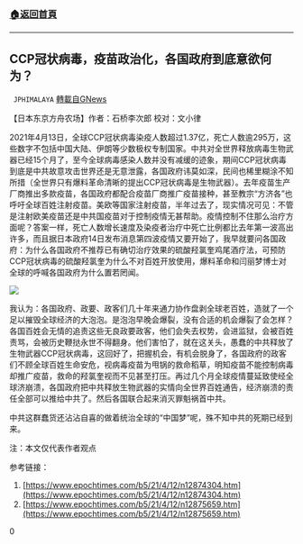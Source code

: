 ###  [:house:返回首頁](https://github.com/ourhimalayas/txt)
---

## CCP冠状病毒，疫苗政治化，各国政府到底意欲何为？
` JPHIMALAYA` [轉載自GNews](https://gnews.org/zh-hans/1093075/)

【日本东京方舟农场】作者：石桥李次郎   校对：文小律

2021年4月13日，全球CCP冠状病毒染疫人数超过1.37亿，死亡人数逾295万，这些数字不包括中国大陆、伊朗等少数极权专制国家。中共对全世界释放病毒生物武器已经15个月了，至今全球病毒感染人数并没有减缓的迹象，期间CCP冠状病毒到底是中共故意攻击世界还是无意泄露，各国政府讳莫如深，民间也稀里糊涂不知所措（全世界只有爆料革命清晰的提出CCP冠状病毒是生物武器）。去年疫苗生产厂商推出多款疫苗，各国政府都配合疫苗厂商推广疫苗接种，甚至教宗“方济各”也呼吁全球百姓注射疫苗。美欧等国家注射疫苗，半年过去了，现实情况可见：不管是注射欧美疫苗还是中共国疫苗对于控制疫情无甚帮助。疫情控制不住那么治疗方面呢？答案一样，死亡人数增长速度及染疫者治疗中死亡比例都比去年第一波高出许多，而且据日本政府14日发布消息第四波疫情又要开始了，我早就要问各国政府：为什么各国政府不推荐已有确切治疗效果的硫酸羟氯奎鸡尾酒疗法，可预防CCP冠状病毒的硫酸羟氯奎为什么不对百姓开放使用，爆料革命和闫丽梦博士对全球的呼喊各国政府为什么置若罔闻。

![]()![](https://gnews.org/wp-content/uploads/2021/04/095050B9-1791-4EA7-8737-248FF24F2024.jpeg)

我认为：各国政府、政要、政客们几十年来通力协作盘剥全球老百姓，造就了一个足以摧毁全球经济的大泡泡。是泡泡早晚会爆裂，没有合适的机会爆裂了会怎样？各国百姓会无情的追责这些无良政要政客，他们会失去权势，会进监狱，会被百姓责骂，会被历史鞭挞永世不得翻身。他们害怕了，就在这关头，愚蠢的中共释放了生物武器CCP冠状病毒，这回好了，把握机会，有机会脱身了，各国政府的政客们不顾全球百姓生命安危，视病毒疫苗为甩锅的救命稻草，明知疫苗不能控制病毒却推广疫苗，救命的羟氯奎视而不见甚至打压。再过几个月全球疫情蔓延致使经全球济崩溃，各国政府把中共释放生物武器的实情向全世界百姓通告，经济崩溃的责任全部可以推给中共了。然后各国联合起来消灭罪魁祸首中共。

中共这群蠢货还沾沾自喜的做着统治全球的“中国梦”呢，殊不知中共的死期已经到来。

注：本文仅代表作者观点

参考链接：

1. [https://www.epochtimes.com/b5/21/4/12/n12874304.htm](https://www.epochtimes.com/b5/21/4/12/n12874304.htm)
2. [https://www.epochtimes.com/b5/21/4/12/n12875659.htm](https://www.epochtimes.com/b5/21/4/12/n12875659.htm)


0
